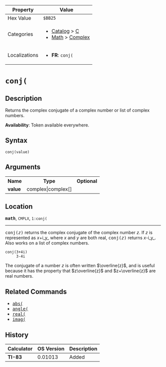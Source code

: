 | Property      | Value |
|---------------|-------|
| Hex Value     | `$BB25`|
| Categories    | <ul><li>[Catalog](<../categories/Catalog.md>) > [C](<../categories/Catalog.md#C>)</li><li>[Math](<../categories/Math.md>) > [Complex](<../categories/Math.md#Complex>)</li></ul> |
| Localizations | <ul><li><b>FR</b>: `conj(`</li></ul> |

# `conj(`

## Description
Returns the complex conjugate of a complex number or list of complex numbers.


<b>Availability</b>: Token available everywhere.

## Syntax
`conj(value)`

## Arguments
<table>
<tr><th>Name</th><th>Type</th><th>Optional</th></tr>

<tr><td><b>value</b></td><td>complex|complex[]</td><td></td></tr>

</table>

## Location
<tt><kbd><b>math</b></kbd></tt>, `CMPLX`, `1:conj(`
<hr>

<tt>conj(<em>z</em>)</tt> returns the complex conjugate of the complex number _z_. If _z_ is represented as _x_+i_y_ where _x_ and _y_ are both real, <tt>conj(<em>z</em>)</tt> returns _x_-i_y_. Also works on a list of complex numbers.

```ti-basic
conj(3+4i)
     3-4i
```

The conjugate of a number $z$ is often written $\overline{z}$, and is useful because it has the property that $z\overline{z}$ and $z+\overline{z}$ are real numbers.

## Related Commands

*   <tt><a href="abs(.md">abs(</a></tt>
*   <tt><a href="angle(.md">angle(</a></tt>
*   <tt><a href="real(.md">real(</a></tt>
*   <tt><a href="imag(.md">imag(</a></tt>

## History
| Calculator | OS Version | Description |
|------------|------------|-------------|
| <b>TI-83</b> | 0.01013 | Added |


